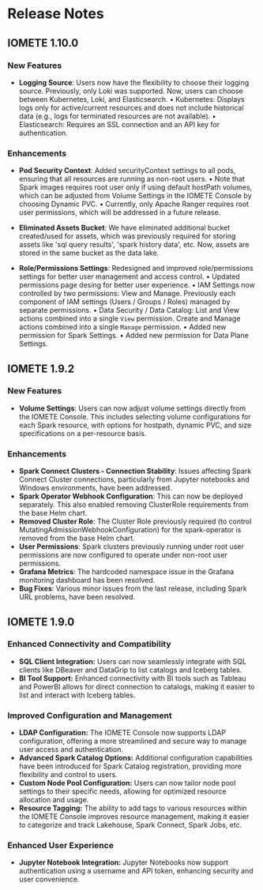 # Release Notes


## IOMETE 1.10.0

### New Features

- **Logging Source**: Users now have the flexibility to choose their logging source. Previously, only Loki was supported. Now, users can choose between Kubernetes, Loki, and Elasticsearch.
	•	Kubernetes: Displays logs only for active/current resources and does not include historical data (e.g., logs for terminated resources are not available).
	•	Elasticsearch: Requires an SSL connection and an API key for authentication.

### Enhancements

- **Pod Security Context**: Added securityContext settings to all pods, ensuring that all resources are running as non-root users.
    •	Note that Spark images requires root user only if using default hostPath volumes, which can be adjusted from Volume Settings in the IOMETE Console by choosing Dynamic PVC.
    •	Currently, only Apache Ranger requires root user permissions, which will be addressed in a future release.

- **Eliminated Assets Bucket**: We have eliminated additional bucket created/used for assets, which was previously required for storing assets like 'sql query results', 'spark history data', etc. Now, assets are stored in the same bucket as the data lake.

- **Role/Permissions Settings**: Redesigned and improved role/permissions settings for better user management and access control.
    •	Updated permissions page desing for better user experience.
    •	IAM Settings now controlled by two permissions: View and Manage. Previously each component of IAM settings (Users / Groups / Roles) managed by separate permissions.
    •	Data Security / Data Catalog: List and View actions combined into a single `View` permission. Create and Manage actions combined into a single `Manage` permission.
    •	Added new permission for Spark Settings.
    •	Added new permission for Data Plane Settings.


## IOMETE 1.9.2

### New Features

- **Volume Settings**: Users can now adjust volume settings directly from the IOMETE Console. This includes selecting volume configurations for each Spark resource, with options for hostpath, dynamic PVC, and size specifications on a per-resource basis.

### Enhancements
- **Spark Connect Clusters - Connection Stability**: Issues affecting Spark Connect Cluster connections, particularly from Jupyter notebooks and Windows environments, have been addressed.
- **Spark Operator Webhook Configuration**: This can now be deployed separately. This also enabled removing ClusterRole requirements from the base Helm chart.
- **Removed Cluster Role**: The Cluster Role previously required (to control MutatingAdmissionWebhookConfiguration) for the spark-operator is removed from the base Helm chart.
- **User Permissions**: Spark clusters previously running under root user permissions are now configured to operate under non-root user permissions.
- **Grafana Metrics**: The hardcoded namespace issue in the Grafana monitoring dashboard has been resolved.
- **Bug Fixes**: Various minor issues from the last release, including Spark URL problems, have been resolved.


## IOMETE 1.9.0

### Enhanced Connectivity and Compatibility

- **SQL Client Integration:** Users can now seamlessly integrate with SQL clients like DBeaver and DataGrip to list catalogs and Iceberg tables.
- **BI Tool Support:** Enhanced connectivity with BI tools such as Tableau and PowerBI allows for direct connection to catalogs, making it easier to list and interact with Iceberg tables.

### Improved Configuration and Management

- **LDAP Configuration:** The IOMETE Console now supports LDAP configuration, offering a more streamlined and secure way to manage user access and authentication.
- **Advanced Spark Catalog Options:** Additional configuration capabilities have been introduced for Spark Catalog registration, providing more flexibility and control to users.
- **Custom Node Pool Configuration:** Users can now tailor node pool settings to their specific needs, allowing for optimized resource allocation and usage.
- **Resource Tagging:** The ability to add tags to various resources within the IOMETE Console improves resource management, making it easier to categorize and track Lakehouse, Spark Connect, Spark Jobs, etc.

### Enhanced User Experience

- **Jupyter Notebook Integration:** Jupyter Notebooks now support authentication using a username and API token, enhancing security and user convenience.
